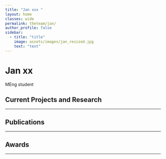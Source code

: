 ```yaml
---
title: "Jan xxx "
layout: home
classes: wide
permalink: theteam/jan/
author_profile: false
sidebar:
  - title: "title"
    image: assets/images/jan_resized.jpg
    text: "text"
---
```


# Jan xx

MEng student
## Current Projects and Research
---

## Publications
---

## Awards
---
